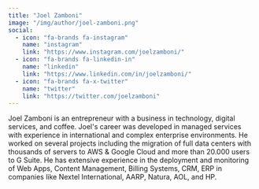 ```yaml
---
title: "Joel Zamboni"
image: "/img/author/joel-zamboni.png"
social:
  - icon: "fa-brands fa-instagram"
    name: "instagram"
    link: "https://www.instagram.com/joelzamboni/"
  - icon: "fa-brands fa-linkedin-in"
    name: "linkedin"
    link: "https://www.linkedin.com/in/joelzamboni/"
  - icon: "fa-brands fa-x-twitter"
    name: "twitter"
    link: "https://twitter.com/joelzamboni"
---
```


Joel Zamboni is an entrepreneur with a business in technology, digital services, and coffee. Joel's career was developed
in managed services with experience in international and complex enterprise environments. He worked on several projects
including the migration of full data centers with thousands of servers to AWS & Google Cloud and more than 20.000 users
to G Suite. He has extensive experience in the deployment and monitoring of Web Apps, Content Management, Billing
Systems, CRM, ERP in companies like Nextel International, AARP, Natura, AOL, and HP.